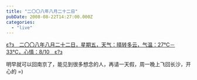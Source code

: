 ```yaml
---
title: "二〇〇八年八月二十二日"
pubDate: 2008-08-22T14:27:00.000Z
categories: 
  - "live"
---
```


[ε?з　二〇〇八年八月二十二日，星期五，天气：晴转多云，气温：27℃－33℃，心情：8/10　ε?з](https://www.liuweinan.com)

  

明早就可以回南京了，能见到很多想念的人，再请一天假，周一晚上飞回长沙，开心的 =)
